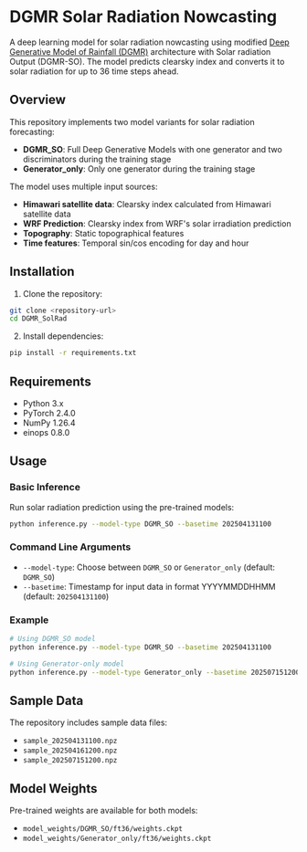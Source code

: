 # DGMR Solar Radiation Nowcasting

A deep learning model for solar radiation nowcasting using modified [Deep Generative Model of Rainfall (DGMR)](https://www.nature.com/articles/s41586-021-03854-z) architecture with Solar radiation Output (DGMR-SO). The model predicts clearsky index and converts it to solar radiation for up to 36 time steps ahead.

## Overview

This repository implements two model variants for solar radiation forecasting:
- **DGMR_SO**: Full Deep Generative Models with one generator and two discriminators during the training stage
- **Generator_only**: Only one generator during the training stage

The model uses multiple input sources:
- **Himawari satellite data**: Clearsky index calculated from Himawari satellite data
- **WRF Prediction**: Clearsky index from WRF's solar irradiation prediction
- **Topography**: Static topographical features
- **Time features**: Temporal sin/cos encoding for day and hour

## Installation

1. Clone the repository:
```bash
git clone <repository-url>
cd DGMR_SolRad
```

2. Install dependencies:
```bash
pip install -r requirements.txt
```

## Requirements

- Python 3.x
- PyTorch 2.4.0
- NumPy 1.26.4
- einops 0.8.0

## Usage

### Basic Inference

Run solar radiation prediction using the pre-trained models:

```bash
python inference.py --model-type DGMR_SO --basetime 202504131100
```

### Command Line Arguments

- `--model-type`: Choose between `DGMR_SO` or `Generator_only` (default: `DGMR_SO`)
- `--basetime`: Timestamp for input data in format YYYYMMDDHHMM (default: `202504131100`)

### Example

```bash
# Using DGMR_SO model
python inference.py --model-type DGMR_SO --basetime 202504131100

# Using Generator-only model
python inference.py --model-type Generator_only --basetime 202507151200
```

## Sample Data

The repository includes sample data files:
- `sample_202504131100.npz`
- `sample_202504161200.npz`
- `sample_202507151200.npz`

## Model Weights

Pre-trained weights are available for both models:
- `model_weights/DGMR_SO/ft36/weights.ckpt`
- `model_weights/Generator_only/ft36/weights.ckpt`
